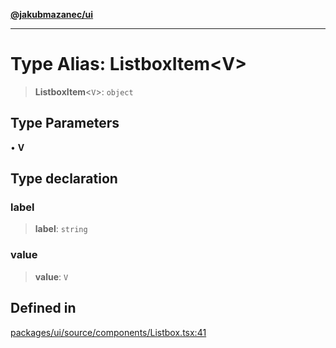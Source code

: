 [**@jakubmazanec/ui**](../README.md)

---

# Type Alias: ListboxItem\<V\>

> **ListboxItem**\<`V`\>: `object`

## Type Parameters

• **V**

## Type declaration

### label

> **label**: `string`

### value

> **value**: `V`

## Defined in

[packages/ui/source/components/Listbox.tsx:41](https://github.com/jakubmazanec/tools/blob/a4967209f10f2b04ade958bd873ac46f1290cee7/packages/ui/source/components/Listbox.tsx#L41)
